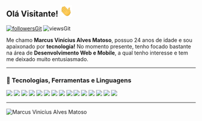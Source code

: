 ## Olá Visitante! <img src="https://raw.githubusercontent.com/viniciusmatoso/viniciusmatoso/main/hey.gif" width="32px">

[![followersGit](https://img.shields.io/github/followers/viniciusmatoso?style=social)](https://github.com/viniciusmatoso)
![viewsGit](https://komarev.com/ghpvc/?username=viniciusmatoso)

Me chamo **Marcus Vinícius Alves Matoso**, possuo 24 anos de idade e sou apaixonado por **tecnologia!** 
No momento presente, tenho focado bastante na área de **Desenvolvimento Web e Mobile**, a qual tenho interesse e tem me deixado muito entusiasmado.

---

### 🚀 Tecnologias, Ferramentas e Linguagens

<code><img src="https://www.vectorlogo.zone/logos/github/github-ar21.svg"></code>
<code><img src="https://www.vectorlogo.zone/logos/git-scm/git-scm-ar21.svg"></code>
<code><img src="https://www.vectorlogo.zone/logos/java/java-ar21.svg"></code>
<code><img src="https://www.vectorlogo.zone/logos/android/android-ar21.svg"></code>
<code><img src="https://www.vectorlogo.zone/logos/kotlinlang/kotlinlang-ar21.svg"></code>
<code><img src="https://www.vectorlogo.zone/logos/w3c_xml/w3c_xml-ar21.svg"></code>
<code><img src="https://www.vectorlogo.zone/logos/javascript/javascript-ar21.svg"></code>
<code><img src="https://www.vectorlogo.zone/logos/netlifyapp_watercss/netlifyapp_watercss-ar21.svg"></code>
<code><img src="https://www.vectorlogo.zone/logos/w3_html5/w3_html5-ar21.svg"></code>
<code><img src="https://www.vectorlogo.zone/logos/firebase/firebase-ar21.svg"></code>
<code><img src="https://www.vectorlogo.zone/logos/mysql/mysql-ar21.svg"></code>
<code><img src="https://www.vectorlogo.zone/logos/getpostman/getpostman-ar21.svg"></code>
<code><img src="https://www.vectorlogo.zone/logos/visualstudio_code/visualstudio_code-ar21.svg"></code>
<code><img src="https://www.vectorlogo.zone/logos/figma/figma-ar21.svg"></code>
<code><img src="https://www.vectorlogo.zone/logos/bracketsio/bracketsio-ar21.svg"></code>

---

<img src="https://github-readme-stats.vercel.app/api?username=viniciusmatoso&&theme=dark&show_icons=true" alt="Marcus Vinicíus Alves Matoso" align="center"/>

<!-- <img src="https://camo.githubusercontent.com/a9acf8c14df3405c462ef8df29d2c4f512fb02364b34430766682776ef33f974/68747470733a2f2f6d656469612e67697068792e636f6d2f6d656469612f4d4336655375433379797043552f67697068792e676966" align="right" width="50%">>


<code><img src="https://camo.githubusercontent.com/2bfe62d89efdc482d3fc7fd0c92e053814b8ec6c/68747470733a2f2f36362e6d656469612e74756d626c722e636f6d2f65353435393561336463386364656330393436323462643765323961376461382f74756d626c725f6e3968666e71366e5247317461303769386f315f3530302e676966"></code>





